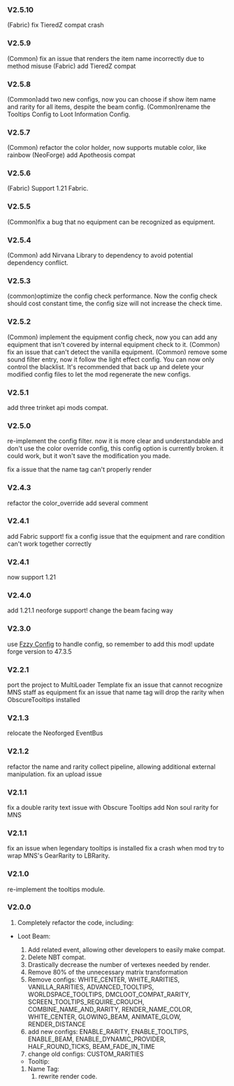 ### V2.5.10
(Fabric) fix TieredZ compat crash

### V2.5.9
(Common) fix an issue that renders the item name incorrectly due to method misuse
(Fabric) add TieredZ compat

### V2.5.8
(Common)add two new configs, now you can choose if show item name and rarity for all items, despite the beam config.
(Common)rename the Tooltips Config to Loot Information Config.

### V2.5.7
(Common) refactor the color holder, now supports mutable color, like rainbow
(NeoForge) add Apotheosis compat

### V2.5.6
(Fabric) Support 1.21 Fabric.

### V2.5.5
(Common)fix a bug that no equipment can be recognized as equipment.

### V2.5.4
(Common) add Nirvana Library to dependency to avoid potential dependency conflict.

### V2.5.3
(common)optimize the config check performance. Now the config check should cost constant time, the config size will not increase the check time.

### V2.5.2
(Common) implement the equipment config check, now you can add any equipment that isn't covered by internal equipment check to it.
(Common) fix an issue that can't detect the vanilla equipment.
(Common) remove some sound filter entry, now it follow the light effect config. You can now only control the blacklist.
It's recommended that back up and delete your modified config files to let the mod regenerate the new configs.

### V2.5.1
add three trinket api mods compat.

### V2.5.0
re-implement the config filter. now it is more clear and understandable
and don't use the color override config, this config option is currently broken.
it could work, but it won't save the modification you made.

fix a issue that the name tag can't properly render

### V2.4.3
refactor the color_override
add several comment

### V2.4.1
add Fabric support!
fix a config issue that the equipment and rare condition can't work together correctly

### V2.4.1
now support 1.21

### V2.4.0
add 1.21.1 neoforge support!
change the beam facing way

### V2.3.0

use [Fzzy Config](https://www.curseforge.com/minecraft/mc-mods/fzzy-config/files/5969656) to handle config, so remember to add this mod!
update forge version to 47.3.5

### V2.2.1

port the project to MultiLoader Template
fix an issue that cannot recognize MNS staff as equipment
fix an issue that name tag will drop the rarity when ObscureTooltips installed

### V2.1.3

relocate the Neoforged EventBus

### V2.1.2

refactor the name and rarity collect pipeline, allowing additional external manipulation.
fix an upload issue

### V2.1.1

fix a double rarity text issue with Obscure Tooltips
add Non soul rarity for MNS

### V2.1.1

fix an issue when legendary tooltips is installed
fix a crash when mod try to wrap MNS's GearRarity to LBRarity.

### V2.1.0

re-implement the tooltips module.

### V2.0.0

1. Completely refactor the code, including:

* Loot Beam:
    1) Add related event, allowing other developers to easily make compat.
    2) Delete NBT compat.
    3) Drastically decrease the number of vertexes needed by render.
    4) Remove 80% of the unnecessary matrix transformation
    5) Remove configs: WHITE_CENTER, WHITE_RARITIES, VANILLA_RARITIES, ADVANCED_TOOLTIPS, WORLDSPACE_TOOLTIPS,
       DMCLOOT_COMPAT_RARITY, SCREEN_TOOLTIPS_REQUIRE_CROUCH, COMBINE_NAME_AND_RARITY, RENDER_NAME_COLOR, WHITE_CENTER, GLOWING_BEAM, ANIMATE_GLOW, RENDER_DISTANCE
    6) add new configs: ENABLE_RARITY, ENABLE_TOOLTIPS, ENABLE_BEAM, ENABLE_DYNAMIC_PROVIDER, HALF_ROUND_TICKS, BEAM_FADE_IN_TIME
    7) change old configs: CUSTOM_RARITIES

    * Tooltip:

    1) Name Tag:
        1) rewrite render code.
    